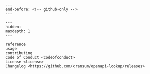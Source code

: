 ```{include} ../README.md
---
end-before: <!-- github-only -->
---
```

[license]: license
[contributor guide]: contributing

```{toctree}
---
hidden:
maxdepth: 1
---

reference
usage
contributing
Code of Conduct <codeofconduct>
License <license>
Changelog <https://github.com/xransum/openapi-lookup/releases>
```
